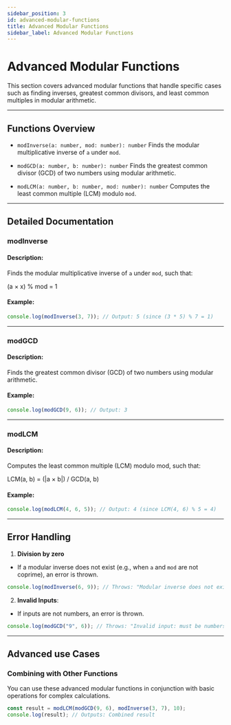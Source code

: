 ```yaml
---
sidebar_position: 3
id: advanced-modular-functions
title: Advanced Modular Functions
sidebar_label: Advanced Modular Functions
---
```


# Advanced Modular Functions

This section covers advanced modular functions that handle specific cases such as finding inverses, greatest common divisors, and least common multiples in modular arithmetic.

---

## Functions Overview

- `modInverse(a: number, mod: number): number`
  Finds the modular multiplicative inverse of `a` under `mod`.

- `modGCD(a: number, b: number): number`
  Finds the greatest common divisor (GCD) of two numbers using modular arithmetic.

- `modLCM(a: number, b: number, mod: number): number`
  Computes the least common multiple (LCM) modulo `mod`.

---

## Detailed Documentation

### modInverse

#### Description:
Finds the modular multiplicative inverse of `a` under `mod`, such that:

(a × x) % mod = 1

#### Example:
```typescript
console.log(modInverse(3, 7)); // Output: 5 (since (3 * 5) % 7 = 1)
```
---

### modGCD

#### Description:
Finds the greatest common divisor (GCD) of two numbers using modular arithmetic.

#### Example:
```typescript
console.log(modGCD(9, 6)); // Output: 3
```
---

### modLCM

#### Description:
Computes the least common multiple (LCM) modulo mod, such that:

LCM(a, b) = (|a × b|) / GCD(a, b)

#### Example:
```typescript
console.log(modLCM(4, 6, 5)); // Output: 4 (since LCM(4, 6) % 5 = 4)
```
--- 

## Error Handling

1. **Division by zero**

- If a modular inverse does not exist (e.g., when `a` and `mod` are not coprime), an error is thrown.

```typescript
console.log(modInverse(6, 9)); // Throws: "Modular inverse does not exist."
```

2. **Invalid Inputs**:

- If inputs are not numbers, an error is thrown.

```typescript
console.log(modGCD("9", 6)); // Throws: "Invalid input: must be numbers."
```

--- 

## Advanced use Cases

### Combining with Other Functions
You can use these advanced modular functions in conjunction with basic operations for complex calculations.

```typescript
const result = modLCM(modGCD(9, 6), modInverse(3, 7), 10);
console.log(result); // Outputs: Combined result
```